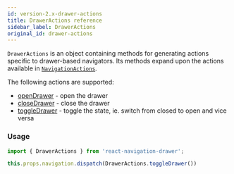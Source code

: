 ```yaml
---
id: version-2.x-drawer-actions
title: DrawerActions reference
sidebar_label: DrawerActions
original_id: drawer-actions
---
```


`DrawerActions` is an object containing methods for generating actions specific to drawer-based navigators. Its methods expand upon the actions available in [`NavigationActions`](navigation-actions.html).

The following actions are supported:
* [openDrawer](#openDrawer) - open the drawer
* [closeDrawer](#closeDrawer) - close the drawer
* [toggleDrawer](#toggleDrawer) - toggle the state, ie. switch from closed to open and vice versa

### Usage

```js
import { DrawerActions } from 'react-navigation-drawer';

this.props.navigation.dispatch(DrawerActions.toggleDrawer())
```
